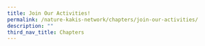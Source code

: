 ```yaml
---
title: Join Our Activities!
permalink: /nature-kakis-network/chapters/join-our-activities/
description: ""
third_nav_title: Chapters
---
```

